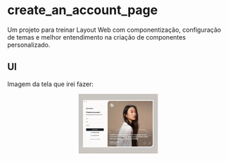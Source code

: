 # create_an_account_page

Um projeto para treinar Layout Web com componentização, configuração de temas e melhor entendimento na criação de componentes personalizado.

## UI
Imagem da tela que irei fazer:

<div align="center">
    <img src="https://github.com/VitiNho-Dev/create_an_account_page/blob/main/assets/ui_image.jpg" alt="Ui" width="180">
</div> 
